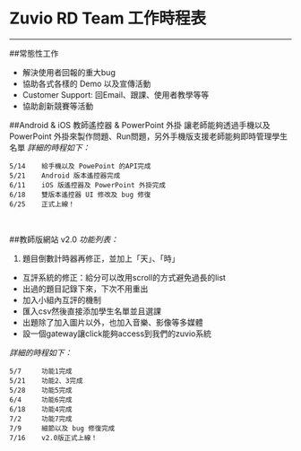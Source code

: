 Zuvio RD Team 工作時程表
==========
--------
##常態性工作


- 解決使用者回報的重大bug
- 協助各式各樣的 Demo 以及宣傳活動
- Customer Support: 回Email、跟課、使用者教學等等
- 協助創新競賽等活動

##Android & iOS 教師遙控器 & PowerPoint 外掛
讓老師能夠透過手機以及 PowerPoint 外掛來製作問題、Run問題，另外手機版支援老師能夠即時管理學生名單
_詳細的時程如下：_

    5/14    給手機以及 PowePoint 的API完成
    5/21    Android 版本遙控器完成
    6/11    iOS 版遙控器及 PowerPoint 外掛完成
    6/18    雙版本遙控器 UI 修改及 bug 修復
    6/25    正式上線！
    
<br/>

##教師版網站 v2.0
_功能列表：_

1. 題目倒數計時器再修正，並加上「天」、「時」
- 互評系統的修正：給分可以改用scroll的方式避免過長的list
- 出過的題目記錄下來，下次不用重出
- 加入小組內互評的機制
- 匯入csv然後直接添加學生名單並且選課
- 出題除了加入圖片以外，也加入音樂、影像等多媒體
- 設一個gateway讓click能夠access到我們的zuvio系統


_詳細的時程如下：_

    5/7     功能1完成
    5/21    功能2、3完成
    5/28    功能5完成
    6/4     功能6完成
    6/18    功能4完成
    7/2     功能7完成
    7/9     細節以及 bug 修復完成
    7/16    v2.0版正式上線！
    

